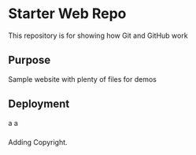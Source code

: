 # Starter Web Repo

This repository is for showing how Git and GitHub work

## Purpose

Sample website with plenty of files for demos

## Deployment

a
a

###
Adding Copyright.